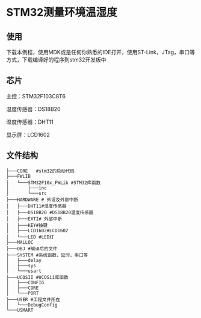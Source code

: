 # STM32测量环境温湿度

## 使用

下载本例程，使用MDK或是任何你熟悉的IDE打开，使用ST-Link，JTag，串口等方式，下载编译好的程序到stm32开发板中

## 芯片

主控：STM32F103C8T6

温度传感器：DS18B20

湿度传感器：DHT11

显示屏：LCD1602

## 文件结构

```
├───CORE   #stm32的启动代码
├───FWLIB
│   └───STM32F10x_FWLib #STM32库函数
│       ├───inc
│       └───src
├───HARDWARE # 外设及外部中断
│   ├───DHT11#湿度传感器
│   ├───DS18B20 #DS18B20温度传感器
│   ├───EXTI# 外部中断
│   ├───KEY#按键
│   ├───LCD1602#LCD1602
│   └───LED #LED灯
├───MALLOC 
├───OBJ #编译后的文件
├───SYSTEM #系统函数，延时，串口等
│   ├───delay
│   ├───sys
│   └───usart
├───UCOSII #UCOSii库函数
│   ├───CONFIG
│   ├───CORE
│   └───PORT
├───USER #工程文件所在
│   └───DebugConfig
└───USMART
```



